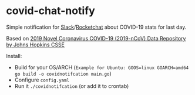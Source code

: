 # covid-chat-notify

Simple notification for [Slack](https://slack.com)/[Rocketchat](https://rocket.chat) about COVID-19 stats for last day.

Based on [2019 Novel Coronavirus COVID-19 (2019-nCoV) Data Repository by Johns Hopkins CSSE](https://github.com/CSSEGISandData/COVID-19)

Install:
- Build for your OS/ARCH (`Example for Ubuntu: GOOS=linux GOARCH=amd64 go build -o covidnotifcation main.go`)
- Configure `config.yaml`
- Run it `./covidnotifcation` (or add it to crontab)